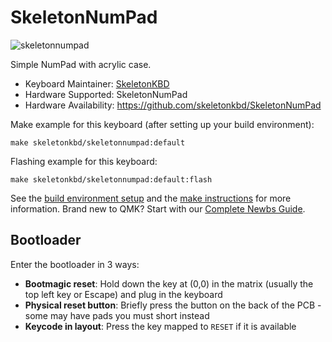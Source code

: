 # SkeletonNumPad

![skeletonnumpad](https://i.imgur.com/nWPda21h.jpeg)

Simple NumPad with acrylic case.

-   Keyboard Maintainer: [SkeletonKBD](https://github.com/skeletonkbd/SkeletonNumPad)
-   Hardware Supported: SkeletonNumPad
-   Hardware Availability: https://github.com/skeletonkbd/SkeletonNumPad

Make example for this keyboard (after setting up your build environment):

    make skeletonkbd/skeletonnumpad:default

Flashing example for this keyboard:

    make skeletonkbd/skeletonnumpad:default:flash

See the [build environment setup](https://docs.qmk.fm/#/getting_started_build_tools) and the [make instructions](https://docs.qmk.fm/#/getting_started_make_guide) for more information. Brand new to QMK? Start with our [Complete Newbs Guide](https://docs.qmk.fm/#/newbs).

## Bootloader

Enter the bootloader in 3 ways:

-   **Bootmagic reset**: Hold down the key at (0,0) in the matrix (usually the top left key or Escape) and plug in the keyboard
-   **Physical reset button**: Briefly press the button on the back of the PCB - some may have pads you must short instead
-   **Keycode in layout**: Press the key mapped to `RESET` if it is available
